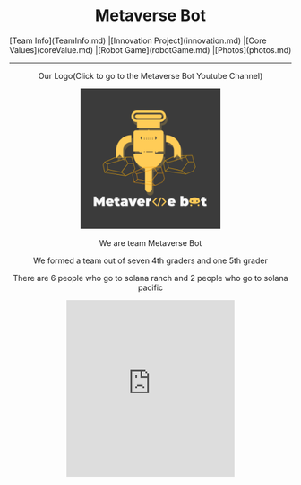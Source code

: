 <center><h1>Metaverse Bot</h1></center>
[Team Info](TeamInfo.md)
|[Innovation Project](innovation.md)
|[Core Values](coreValue.md)
|[Robot Game](robotGame.md)
|[Photos](photos.md)
<hr/>
<center><p>Our Logo(Click to go to the Metaverse Bot Youtube Channel)</p></center>
<center><a href="https://www.youtube.com/channel/UCn7dX4BMW2610ua43H-YuhQ" target="_blank">
<img src="MetaverseBot_logo_byCharlie.PNG" width="250" height="250" />
</a></center>
<center>
<p>We are team Metaverse Bot</p>
<p>We formed a team out of seven 4th graders and one 5th grader</p>
<p>There are 6 people who go to solana ranch and 2 people who go to solana pacific</p>
</center>
<center><iframe width="300" height="315" src="https://www.youtube.com/embed/g2SN1gRJGlE" title="YouTube video player" frameborder="0" allow="accelerometer; autoplay; clipboard-write; encrypted-media; gyroscope; picture-in-picture" allowfullscreen></iframe></center>

